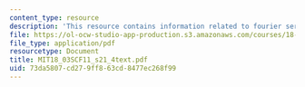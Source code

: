 ```yaml
---
content_type: resource
description: 'This resource contains information related to fourier series: coefficients.'
file: https://ol-ocw-studio-app-production.s3.amazonaws.com/courses/18-03sc-differential-equations-fall-2011/73da5807cd279ff863cd8477ec268f99_MIT18_03SCF11_s21_4text.pdf
file_type: application/pdf
resourcetype: Document
title: MIT18_03SCF11_s21_4text.pdf
uid: 73da5807-cd27-9ff8-63cd-8477ec268f99
---
```


